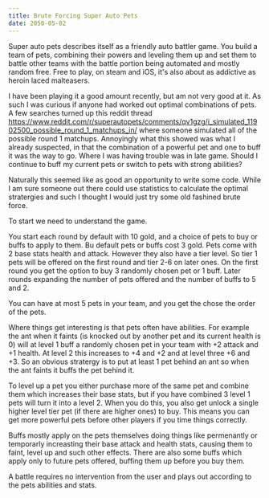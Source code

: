 ```yaml
---
title: Brute Forcing Super Auto Pets
date: 2050-05-02
---
```


Super auto pets describes itself as a friendly auto battler game. You build a team of pets, combining their powers and leveling them up and set them to battle other teams with the battle portion being automated and mostly random free. Free to play, on steam and iOS, it's also about as addictive as heroin laced malteasers.

I have been playing it a good amount recently, but am not very good at it. As such I was curious if anyone had worked out optimal combinations of pets. A few searches turned up this reddit thread https://www.reddit.com/r/superautopets/comments/qv1gzg/i_simulated_11902500_possible_round_1_matchups_in/ where someone simulated all of the possible round 1 matchups. Annoyingly what this showed was what I already suspected, in that the combination of a powerful pet and one to buff it was the way to go. Where I was having trouble was in late game. Should I continue to buff my current pets or switch to pets with strong abilities?

Naturally this seemed like as good an opportunity to write some code. While I am sure someone out there could use statistics to calculate the optimal stratergies and such I thought I would just try some old fashined brute force.

To start we need to understand the game.

You start each round by default with 10 gold, and a choice of pets to buy or buffs to apply to them. Bu default pets or buffs cost 3 gold. Pets come with 2 base stats health and attack. However they also have a tier level. So tier 1 pets will be offered on the first round and tier 2-6 on later ones. On the first round you get the option to buy 3 randomly chosen pet or 1 buff. Later rounds expanding the number of pets offered and the number of buffs to 5 and 2.

You can have at most 5 pets in your team, and you get the chose the order of the pets.

Where things get interesting is that pets often have abilities. For example the ant when it faints (is knocked out by another pet and its current health is 0) will at level 1 buff a randomly chosen pet in your team with +2 attack and +1 health. At level 2 this increases to +4 and +2 and at level three +6 and +3. So an obvious stratergy is to put at least 1 pet behind an ant so when the ant faints it buffs the pet behind it.

To level up a pet you either purchase more of the same pet and combine them which increases their base stats, but if you have combined 3 level 1 pets will turn it into a level 2. When you do this, you also get unlock a single higher level tier pet (if  there are higher ones) to buy. This means you can get more powerful pets before other players if you time things correctly.

Buffs mostly apply on the pets themselves doing things like permenantly or temporarly increasting their base attack and health stats, causing them to faint, level up and such other effects. There are also some buffs which apply only to future pets offered, buffing them up before you buy them.

A battle requires no intervention from the user and plays out according to the pets abilities and stats.






